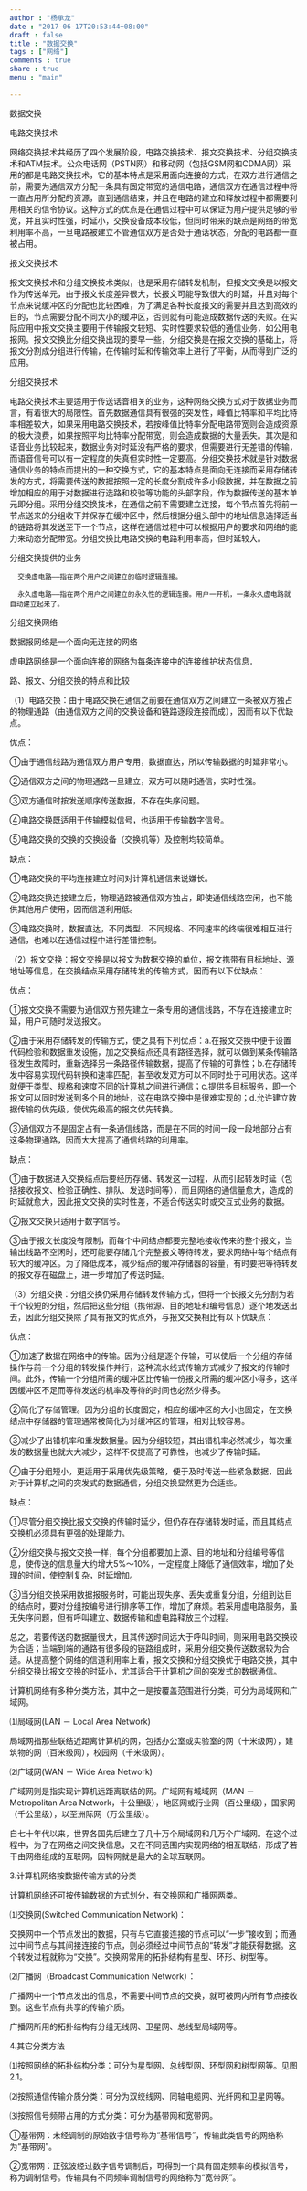 ```yaml
---
author : "杨承龙"
date : "2017-06-17T20:53:44+08:00"
draft : false
title : "数据交换"
tags : ["网络"]
comments : true     
share : true        
menu : "main" 
          
---
```

数据交换

电路交换技术

  网络交换技术共经历了四个发展阶段，电路交换技术、报文交换技术、分组交换技术和ATM技术。公众电话网（PSTN网）和移动网（包括GSM网和CDMA网）采用的都是电路交换技术，它的基本特点是采用面向连接的方式，在双方进行通信之前，需要为通信双方分配一条具有固定带宽的通信电路，通信双方在通信过程中将一直占用所分配的资源，直到通信结束，并且在电路的建立和释放过程中都需要利用相关的信令协议。这种方式的优点是在通信过程中可以保证为用户提供足够的带宽，并且实时性强，时延小，交换设备成本较低，但同时带来的缺点是网络的带宽利用率不高，一旦电路被建立不管通信双方是否处于通话状态，分配的电路都一直被占用。

报文交换技术

  报文交换技术和分组交换技术类似，也是采用存储转发机制，但报文交换是以报文作为传送单元，由于报文长度差异很大，长报文可能导致很大的时延，并且对每个节点来说缓冲区的分配也比较困难，为了满足各种长度报文的需要并且达到高效的目的，节点需要分配不同大小的缓冲区，否则就有可能造成数据传送的失败。在实际应用中报文交换主要用于传输报文较短、实时性要求较低的通信业务，如公用电报网。报文交换比分组交换出现的要早一些，分组交换是在报文交换的基础上，将报文分割成分组进行传输，在传输时延和传输效率上进行了平衡，从而得到广泛的应用。

分组交换技术

  电路交换技术主要适用于传送话音相关的业务，这种网络交换方式对于数据业务而言，有着很大的局限性。首先数据通信具有很强的突发性，峰值比特率和平均比特率相差较大，如果采用电路交换技术，若按峰值比特率分配电路带宽则会造成资源的极大浪费，如果按照平均比特率分配带宽，则会造成数据的大量丢失。其次是和语音业务比较起来，数据业务对时延没有严格的要求，但需要进行无差错的传输，而语音信号可以有一定程度的失真但实时性一定要高。分组交换技术就是针对数据通信业务的特点而提出的一种交换方式，它的基本特点是面向无连接而采用存储转发的方式，将需要传送的数据按照一定的长度分割成许多小段数据，并在数据之前增加相应的用于对数据进行选路和校验等功能的头部字段，作为数据传送的基本单元即分组。采用分组交换技术，在通信之前不需要建立连接，每个节点首先将前一节点送来的分组收下并保存在缓冲区中，然后根据分组头部中的地址信息选择适当的链路将其发送至下一个节点，这样在通信过程中可以根据用户的要求和网络的能力来动态分配带宽。分组交换比电路交换的电路利用率高，但时延较大。

分组交换提供的业务

      交换虚电路——指在两个用户之间建立的临时逻辑连接。

      永久虚电路——指在两个用户之间建立的永久性的逻辑连接。用户一开机，一条永久虚电路就自动建立起来了。

分组交换网络

数据报网络是一个面向无连接的网络

虚电路网络是一个面向连接的网络为每条连接中的连接维护状态信息．

路、报文、分组交换的特点和比较

（1）电路交换：由于电路交换在通信之前要在通信双方之间建立一条被双方独占的物理通路（由通信双方之间的交换设备和链路逐段连接而成），因而有以下优缺点。

优点：

①由于通信线路为通信双方用户专用，数据直达，所以传输数据的时延非常小。

②通信双方之间的物理通路一旦建立，双方可以随时通信，实时性强。

③双方通信时按发送顺序传送数据，不存在失序问题。

④电路交换既适用于传输模拟信号，也适用于传输数字信号。

⑤电路交换的交换的交换设备（交换机等）及控制均较简单。

缺点：

①电路交换的平均连接建立时间对计算机通信来说嫌长。

②电路交换连接建立后，物理通路被通信双方独占，即使通信线路空闲，也不能供其他用户使用，因而信道利用低。

③电路交换时，数据直达，不同类型、不同规格、不同速率的终端很难相互进行通信，也难以在通信过程中进行差错控制。

（2）报文交换：报文交换是以报文为数据交换的单位，报文携带有目标地址、源地址等信息，在交换结点采用存储转发的传输方式，因而有以下优缺点：

优点：

①报文交换不需要为通信双方预先建立一条专用的通信线路，不存在连接建立时延，用户可随时发送报文。

②由于采用存储转发的传输方式，使之具有下列优点：a.在报文交换中便于设置代码检验和数据重发设施，加之交换结点还具有路径选择，就可以做到某条传输路径发生故障时，重新选择另一条路径传输数据，提高了传输的可靠性；b.在存储转发中容易实现代码转换和速率匹配，甚至收发双方可以不同时处于可用状态。这样就便于类型、规格和速度不同的计算机之间进行通信；c.提供多目标服务，即一个报文可以同时发送到多个目的地址，这在电路交换中是很难实现的；d.允许建立数据传输的优先级，使优先级高的报文优先转换。

③通信双方不是固定占有一条通信线路，而是在不同的时间一段一段地部分占有这条物理通路，因而大大提高了通信线路的利用率。

缺点：

①由于数据进入交换结点后要经历存储、转发这一过程，从而引起转发时延（包括接收报文、检验正确性、排队、发送时间等），而且网络的通信量愈大，造成的时延就愈大，因此报文交换的实时性差，不适合传送实时或交互式业务的数据。

②报文交换只适用于数字信号。

③由于报文长度没有限制，而每个中间结点都要完整地接收传来的整个报文，当输出线路不空闲时，还可能要存储几个完整报文等待转发，要求网络中每个结点有较大的缓冲区。为了降低成本，减少结点的缓冲存储器的容量，有时要把等待转发的报文存在磁盘上，进一步增加了传送时延。

（3）分组交换：分组交换仍采用存储转发传输方式，但将一个长报文先分割为若干个较短的分组，然后把这些分组（携带源、目的地址和编号信息）逐个地发送出去，因此分组交换除了具有报文的优点外，与报文交换相比有以下优缺点：

优点：

①加速了数据在网络中的传输。因为分组是逐个传输，可以使后一个分组的存储操作与前一个分组的转发操作并行，这种流水线式传输方式减少了报文的传输时间。此外，传输一个分组所需的缓冲区比传输一份报文所需的缓冲区小得多，这样因缓冲区不足而等待发送的机率及等待的时间也必然少得多。

②简化了存储管理。因为分组的长度固定，相应的缓冲区的大小也固定，在交换结点中存储器的管理通常被简化为对缓冲区的管理，相对比较容易。

③减少了出错机率和重发数据量。因为分组较短，其出错机率必然减少，每次重发的数据量也就大大减少，这样不仅提高了可靠性，也减少了传输时延。

④由于分组短小，更适用于采用优先级策略，便于及时传送一些紧急数据，因此对于计算机之间的突发式的数据通信，分组交换显然更为合适些。

缺点：

①尽管分组交换比报文交换的传输时延少，但仍存在存储转发时延，而且其结点交换机必须具有更强的处理能力。

②分组交换与报文交换一样，每个分组都要加上源、目的地址和分组编号等信息，使传送的信息量大约增大5%～10%，一定程度上降低了通信效率，增加了处理的时间，使控制复杂，时延增加。

③当分组交换采用数据报服务时，可能出现失序、丢失或重复分组，分组到达目的结点时，要对分组按编号进行排序等工作，增加了麻烦。若采用虚电路服务，虽无失序问题，但有呼叫建立、数据传输和虚电路释放三个过程。

总之，若要传送的数据量很大，且其传送时间远大于呼叫时间，则采用电路交换较为合适；当端到端的通路有很多段的链路组成时，采用分组交换传送数据较为合适。从提高整个网络的信道利用率上看，报文交换和分组交换优于电路交换，其中分组交换比报文交换的时延小，尤其适合于计算机之间的突发式的数据通信。

计算机网络有多种分类方法，其中之一是按覆盖范围进行分类，可分为局域网和广域网。

⑴局域网(LAN － Local Area Network)

局域网指那些联结近距离计算机的网，包括办公室或实验室的网（十米级网），建筑物的网（百米级网），校园网（千米级网）。

⑵广域网(WAN － Wide Area Network)

广域网则是指实现计算机远距离联结的网。广域网有城域网（MAN － Metropolitan Area Network，十公里级），地区网或行业网（百公里级），国家网（千公里级），以至洲际网（万公里级）。

自七十年代以来，世界各国先后建立了几十万个局域网和几万个广域网。在这个过程中，为了在网络之间交换信息，又在不同范围内实现网络的相互联结，形成了若干由网络组成的互联网，因特网就是最大的全球互联网。

3.计算机网络按数据传输方式的分类

计算机网络还可按传输数据的方式划分，有交换网和广播网两类。

⑴交换网(Switched Communication Network)：

交换网中一个节点发出的数据，只有与它直接连接的节点可以“一步”接收到；而通过中间节点与其间接连接的节点，则必须经过中间节点的“转发”才能获得数据。这个转发过程就称为“交换”。交换网常用的拓扑结构有星型、环形、树型等。

⑵广播网（Broadcast Communication Network）：

广播网中一个节点发出的信息，不需要中间节点的交换，就可被网内所有节点接收到。这些节点有共享的传输介质。

广播网所用的拓扑结构有分组无线网、卫星网、总线型局域网等。

4.其它分类方法

⑴按照网络的拓扑结构分类：可分为星型网、总线型网、环型网和树型网等。见图2.1。

⑵按照通信传输介质分类：可分为双绞线网、同轴电缆网、光纤网和卫星网等。

⑶按照信号频带占用的方式分类：可分为基带网和宽带网。

①基带网：未经调制的原始数字信号称为“基带信号”，传输此类信号的网络称为“基带网”。

②宽带网：正弦波经过数字信号调制后，可得到一个具有固定频率的模拟信号，称为调制信号。传输具有不同频率调制信号的网络称为“宽带网”。
